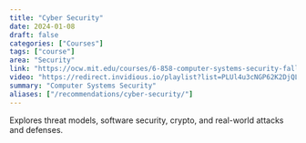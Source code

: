 ```yaml
---
title: "Cyber Security"
date: 2024-01-08
draft: false
categories: ["Courses"]
tags: ["course"]
area: "Security"
link: "https://ocw.mit.edu/courses/6-858-computer-systems-security-fall-2014/"
video: "https://redirect.invidious.io/playlist?list=PLUl4u3cNGP62K2DjQLRxDNRi0z2IRWnNh"
summary: "Computer Systems Security"
aliases: ["/recommendations/cyber-security/"]
---
```


Explores threat models, software security, crypto, and real-world attacks and defenses.
